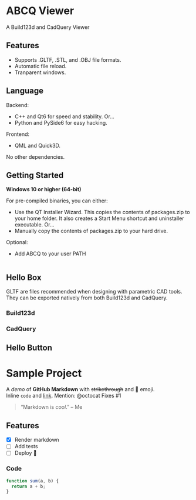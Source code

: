 # ABCQ Viewer
A Build123d and CadQuery Viewer

## Features
- Supports .GLTF, .STL, and .OBJ file formats. 
- Automatic file reload.
- Tranparent windows.

## Language
Backend:
- C++ and Qt6 for speed and stability. Or...
- Python and PySide6 for easy hacking.

Frontend:
- QML and Quick3D.

No other dependencies.

## Getting Started
**Windows 10 or higher (64-bit)**

For pre-compiled binaries, you can either:
- Use the QT Installer Wizard. This copies the contents of packages.zip to your home folder. It also creates a Start Menu shortcut and uninstaller executable. Or...
- Manually copy the contents of packages.zip to your hard drive.

Optional:
- Add ABCQ to your user PATH
```
```

## Hello Box
GLTF are files recommended when designing with parametric CAD tools. They can be exported natively from both Build123d and CadQuery.
### Build123d
### CadQuery

## Hello Button




# Sample Project
A *demo* of **GitHub Markdown** with ~~strikethrough~~ and :tada: emoji.  
Inline `code` and [link](https://github.com). Mention: @octocat Fixes #1

> “Markdown is _cool_.” – Me

## Features
- [x] Render markdown
- [ ] Add tests
- [ ] Deploy :rocket:

### Code
```js
function sum(a, b) {
  return a + b;
}
